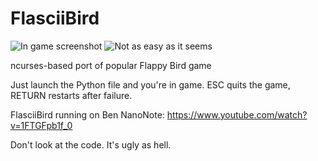 FlasciiBird
===========

![In game screenshot](http://raw2.github.com/dos1/flasciibird/master/screen1.png)
![Not as easy as it seems](http://raw2.github.com/dos1/flasciibird/master/screen2.png)

ncurses-based port of popular Flappy Bird game

Just launch the Python file and you're in game. ESC quits the game, RETURN restarts after failure.

FlasciiBird running on Ben NanoNote: https://www.youtube.com/watch?v=1FTGFpb1f_0

Don't look at the code. It's ugly as hell.
